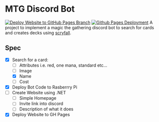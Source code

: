 # MTG Discord Bot
[![Deploy Website to GitHub Pages Branch](https://github.com/Jcorb08/MTG-Discord-Bot/actions/workflows/website.yml/badge.svg)](https://github.com/Jcorb08/MTG-Discord-Bot/actions/workflows/website.yml)
[![Github Pages Deployment](https://github.com/Jcorb08/MTG-Discord-Bot/actions/workflows/pages/pages-build-deployment/badge.svg)](https://github.com/Jcorb08/MTG-Discord-Bot/actions/workflows/pages/pages-build-deployment)
A project to implement a magic the gathering discord bot to search for cards and creates decks using [scryfall](https://scryfall.com/docs/api).

## Spec
- [x] Search for a card:
  - [ ] Attributes i.e. red, one mana, standard etc...
  - [ ] Image
  - [x] Name
  - [ ] Cost
- [x] Deploy Bot Code to Rasberrry Pi
- [ ] Create Website using .NET
  - [ ] Simple Homepage
  - [ ] Invite link into discord
  - [ ] Description of what it does
- [x] Deploy Website to GH Pages 
